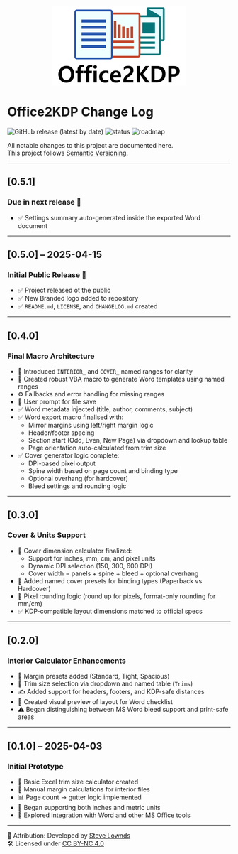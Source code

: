 <p align="center">
  <img src="assets/Logo_1000x600.png" alt="Office2KDP Logo" width="300">
</p>

# Office2KDP Change Log
![GitHub release (latest by date)](https://img.shields.io/github/v/release/multiplicit-com/Office2KDP?label=version)
![status](https://img.shields.io/badge/status-active-brightgreen)
![roadmap](https://img.shields.io/badge/roadmap-PowerPoint%20+%20Publisher%20coming%20soon-yellow)


All notable changes to this project are documented here.  
This project follows [Semantic Versioning](https://semver.org/).

---

## [0.5.1]  
### Due in next release 🎉
- ✅ Settings summary auto-generated inside the exported Word document

---

## [0.5.0] – 2025-04-15  
### Initial Public Release 🎉
- ✅ Project released ot the public
- ✅ New Branded logo added to repository
- ✅ `README.md`, `LICENSE`, and `CHANGELOG.md` created

---

## [0.4.0]
### Final Macro Architecture

- 🧠 Introduced `INTERIOR_` and `COVER_` named ranges for clarity
- 🧩 Created robust VBA macro to generate Word templates using named ranges
- ⚙️ Fallbacks and error handling for missing ranges
- 💬 User prompt for file save
- ✅ Word metadata injected (title, author, comments, subject)
- ✅ Word export macro finalised with:
  - Mirror margins using left/right margin logic
  - Header/footer spacing
  - Section start (Odd, Even, New Page) via dropdown and lookup table
  - Page orientation auto-calculated from trim size
- ✅ Cover generator logic complete:
  - DPI-based pixel output
  - Spine width based on page count and binding type
  - Optional overhang (for hardcover)
  - Bleed settings and rounding logic

---

## [0.3.0]
### Cover & Units Support

- 🎨 Cover dimension calculator finalized:
  - Support for inches, mm, cm, and pixel units
  - Dynamic DPI selection (150, 300, 600 DPI)
  - Cover width = panels + spine + bleed + optional overhang
- 📐 Added named cover presets for binding types (Paperback vs Hardcover)
- 🔁 Pixel rounding logic (round up for pixels, format-only rounding for mm/cm)
- ✅ KDP-compatible layout dimensions matched to official specs

---

## [0.2.0]
### Interior Calculator Enhancements

- 🧮 Margin presets added (Standard, Tight, Spacious)
- 🔁 Trim size selection via dropdown and named table (`Trims`)
- ✍️ Added support for headers, footers, and KDP-safe distances
- 🧾 Created visual preview of layout for Word checklist
- ⚠️ Began distinguishing between MS Word bleed support and print-safe areas

---

## [0.1.0] – 2025-04-03  
### Initial Prototype

- 🚧 Basic Excel trim size calculator created
- 📐 Manual margin calculations for interior files
- 📊 Page count → gutter logic implemented
- 📁 Began supporting both inches and metric units
- 🧰 Explored integration with Word and other MS Office tools

---

📌 Attribution: Developed by [Steve Lownds](https://www.multiplicit.co.uk)  
🛠️ Licensed under [CC BY-NC 4.0](https://creativecommons.org/licenses/by-nc/4.0/)

